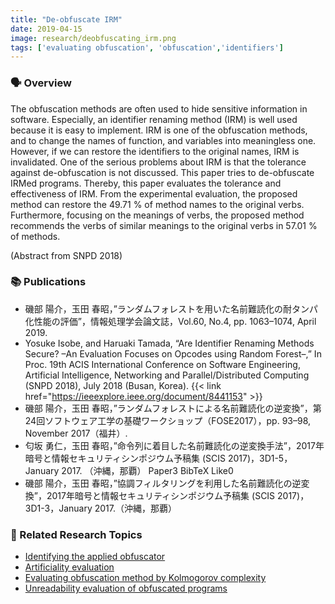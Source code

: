 ```yaml
---
title: "De-obfuscate IRM"
date: 2019-04-15
image: research/deobfuscating_irm.png
tags: ['evaluating obfuscation', 'obfuscation','identifiers']
---
```


### :speaking_head: Overview

The obfuscation methods are often used to hide sensitive information in software.
Especially, an identifier renaming method (IRM) is well used because it is easy to implement.
IRM is one of the obfuscation methods, and to change the names of function, and variables into meaningless one.
However, if we can restore the identifiers to the original names, IRM is invalidated.
One of the serious problems about IRM is that the tolerance against de-obfuscation is not discussed. 
This paper tries to de-obfuscate IRMed programs.
Thereby, this paper evaluates the tolerance and effectiveness of IRM.
From the experimental evaluation, the proposed method can restore the 49.71 % of method names to the original verbs.
Furthermore, focusing on the meanings of verbs, the proposed method recommends the verbs of similar meanings to the original verbs in 57.01 % of methods.

(Abstract from SNPD 2018)

### :books: Publications

* 磯部 陽介，玉田 春昭，”ランダムフォレストを用いた名前難読化の耐タンパ化性能の評価”，情報処理学会論文誌，Vol.60, No.4, pp. 1063–1074, April 2019.
* Yosuke Isobe, and Haruaki Tamada, “Are Identifier Renaming Methods Secure? –An Evaluation Focuses on Opcodes using Random Forest–,” In Proc. 19th ACIS International Conference on Software Engineering, Artificial Intelligence, Networking and Parallel/Distributed Computing (SNPD 2018), July 2018 (Busan, Korea). {{< link href="https://ieeexplore.ieee.org/document/8441153" >}}
* 磯部 陽介，玉田 春昭，”ランダムフォレストによる名前難読化の逆変換”，第24回ソフトウェア工学の基礎ワークショップ（FOSE2017），pp. 93–98, November 2017（福井）. 
* 匂坂 勇仁，玉田 春昭，”命令列に着目した名前難読化の逆変換手法”，2017年暗号と情報セキュリティシンポジウム予稿集 (SCIS 2017)，3D1-5，January 2017. （沖縄，那覇）  Paper3  BibTeX  Like0
* 磯部 陽介，玉田 春昭，”協調フィルタリングを利用した名前難読化の逆変換”，2017年暗号と情報セキュリティシンポジウム予稿集 (SCIS 2017)，3D1-3，January 2017.（沖縄，那覇）

### :mag_right: Related Research Topics

* [Identifying the applied obfuscator](../identifying_applied_obfuscator/)
* [Artificiality evaluation](../artificiality_evaluation)
* [Evaluating obfuscation method by Kolmogorov complexity](../evaluation_obfuscation_kolmogorov/)
* [Unreadability evaluation of obfuscated programs](../unreadability_evaluation)

